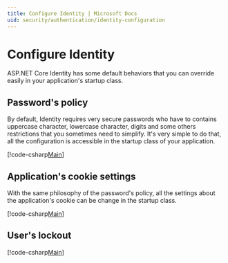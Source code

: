 ```yaml
---
title: Configure Identity | Microsoft Docs
uid: security/authentication/identity-configuration
---
```

# Configure Identity

ASP.NET Core Identity has some default behaviors that you can override easily in your application's startup class.

## Password's policy

By default, Identity requires very secure passwords who have to contains uppercase character, lowercase character, digits and some others restrictions that you sometimes need to simplify. It's very simple to do that, all the configuration is accessible in the startup class of your application.

[!code-csharp[Main](identity/sample/src/ASPET-IdentityDemo-PrimaryKeysConfig/Startup.cs?highlight=61&range=60-65)]

## Application's cookie settings

With the same philosophy of the password's policy, all the settings about the application's cookie can be change in the startup class.

[!code-csharp[Main](identity/sample/src/ASPET-IdentityDemo-PrimaryKeysConfig/Startup.cs?highlight=73&range=72-80)]

## User's lockout

[!code-csharp[Main](identity/sample/src/ASPET-IdentityDemo-PrimaryKeysConfig/Startup.cs?highlight=68&range=67-70)]